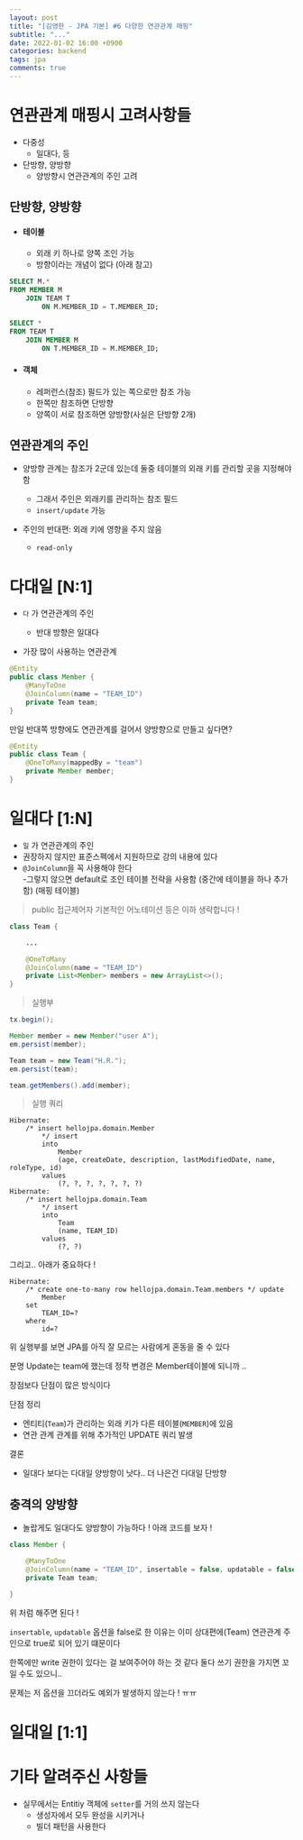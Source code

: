 ```yaml
---
layout: post
title: "[김영한 - JPA 기본] #6 다양한 연관관계 매핑"
subtitle: "..."
date: 2022-01-02 16:00 +0900
categories: backend
tags: jpa
comments: true
---
```


# 연관관계 매핑시 고려사항들

- 다중성
  - 일대다, 등
- 단방향, 양방향
  - 양방향시 연관관계의 주인 고려

## 단방향, 양방향

- #### 테이블
  - 외래 키 하나로 양쪽 조인 가능
  - 방향이라는 개념이 없다 (아래 참고)

```SQL
SELECT M.*
FROM MEMBER M
	JOIN TEAM T
		ON M.MEMBER_ID = T.MEMBER_ID;

SELECT *
FROM TEAM T
	JOIN MEMBER M
		ON T.MEMBER_ID = M.MEMBER_ID;
```

- #### 객체
  - 레퍼런스(참조) 필드가 있는 쪽으로만 참조 가능
  - 한쪽만 참조하면 단방향
  - 양쪽이 서로 참조하면 양방향(사실은 단방향 2개)

## 연관관계의 주인

- 양방향 관계는 참조가 2군데 있는데 둘중 테이블의 외래 키를 관리할 곳을 지정해야 함

  - 그래서 주인은 외래키를 관리하는 참조 필드
  - `insert/update` 가능

- 주인의 반대편: 외래 키에 영향을 주지 않음
  - `read-only`

# 다대일 [N:1]

- `다` 가 연관관계의 주인

  - 반대 방향은 일대다

- 가장 많이 사용하는 연관관계

```java
@Entity
public class Member {
	@ManyToOne
	@JoinColumn(name = "TEAM_ID")
	private Team team;
}
```

만일 반대쪽 방향에도 연관관계를 걸어서 양방향으로 만들고 싶다면?

```java
@Entity
public class Team {
	@OneToMany(mappedBy = "team")
	private Member member;
}
```

# 일대다 [1:N]

- `일` 가 연관관계의 주인
- 권장하지 않지만 표준스펙에서 지원하므로 강의 내용에 있다
- `@JoinColumn`을 꼭 사용해야 한다  
  -그렇지 않으면 default로 조인 테이블 전략을 사용함 (중간에 테이블을 하나 추가함) (매핑 테이블)

> public 접근제어자 기본적인 어노테이션 등은 이하 생략합니다 !

```java
class Team {

	...

	@OneToMany
	@JoinColumn(name = "TEAM_ID")
	private List<Member> members = new ArrayList<>();
}
```

> 실행부

```java
tx.begin();

Member member = new Member("user A");
em.persist(member);

Team team = new Team("H.R.");
em.persist(team);

team.getMembers().add(member);
```

> 실행 쿼리

```
Hibernate:
    /* insert hellojpa.domain.Member
        */ insert
        into
            Member
            (age, createDate, description, lastModifiedDate, name, roleType, id)
        values
            (?, ?, ?, ?, ?, ?, ?)
Hibernate:
    /* insert hellojpa.domain.Team
        */ insert
        into
            Team
            (name, TEAM_ID)
        values
            (?, ?)
```

그리고.. 아래가 중요하다 !

```
Hibernate:
    /* create one-to-many row hellojpa.domain.Team.members */ update
        Member
    set
        TEAM_ID=?
    where
        id=?
```

위 실행부를 보면 JPA를 아직 잘 모르는 사람에게 혼동을 줄 수 있다

분명 Update는 team에 했는데 정작 변경은 Member테이블에 되니까 ..

장점보다 단점이 많은 방식이다

단점 정리

- 엔티티(`Team`)가 관리하는 외래 키가 다른 테이블(`MEMBER`)에 있음
- 연관 관계 관계를 위해 추가적인 UPDATE 쿼리 발생

결론

- 일대다 보다는 다대일 양방향이 낫다.. 더 나은건 다대일 단방향

## 충격의 양방향

- 놀랍게도 일대다도 양방향이 가능하다 ! 아래 코드를 보자 !

```java
class Member {

	@ManyToOne
	@JoinColumn(name = "TEAM_ID", insertable = false, updatable = false)
	private Team team;

}
```

위 처럼 해주면 된다 !

`insertable`, `updatable` 옵션을 false로 한 이유는 이미 상대편에(Team) 연관관계 주인으로 true로 되어 있기 떄문이다

한쪽에만 write 권한이 있다는 걸 보여주어야 하는 것 같다 둘다 쓰기 권한을 가지면 꼬일 수도 있으니..

문제는 저 옵션을 끄더라도 예외가 발생하지 않는다 ! ㅠㅠ

# 일대일 [1:1]

# 기타 알려주신 사항들

- 실무에서는 Entitiy 객체에 `setter`를 거의 쓰지 않는다
  - 생성자에서 모두 완성을 시키거나
  - 빌더 패턴을 사용한다
